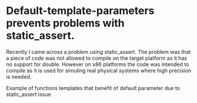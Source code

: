 # Default-template-parameters prevents problems with static_assert. 
Recently I came across a problem using static_assert. The problem was that a piece of code was not allowed to compile on the target
platform as it has no support for double. However on x86 platforms the code was intended to compile as it is used for simuling real 
physical systems where high precision is needed. 

Example of functions templates that benefit of default parameter due to static_assert issue

